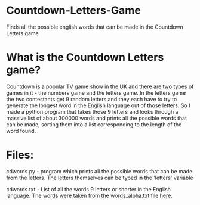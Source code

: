 # Countdown-Letters-Game
Finds all the possible english words that can be made in the Countdown Letters game

# What is the Countdown Letters game?
Countdown is a popular TV game show in the UK and there are two types of games in it - the numbers game and the letters game. In the letters game the two contestants get 9 random letters and they each have to try to generate the longest word in the English language out of those letters.
So I made a python program that takes those 9 letters and looks through a massive list of about 300000 words and prints all the possible words that can be made, sorting them into a list corresponding to the length of the word found.

# Files:
cdwords.py - program which prints all the possible words that can be made from the letters. The letters themselves can be typed in the 'letters' variable

cdwords.txt - List of all the words 9 letters or shorter in the English language. The words were taken from the words_alpha.txt file [here](https://github.com/dwyl/english-words).
